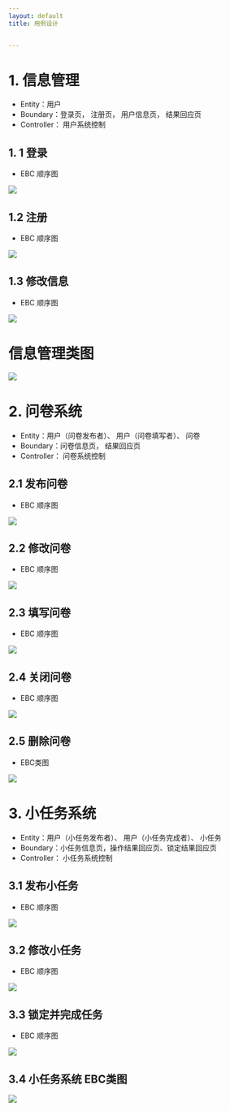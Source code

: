```yaml
---
layout: default
title: 用例设计


---
```




# 1. 信息管理

- Entity：用户
- Boundary：登录页， 注册页， 用户信息页， 结果回应页
- Controller： 用户系统控制



## 1. 1 登录

- EBC 顺序图



![](images/用例设计/用户登录.png)



## 1.2 注册

- EBC 顺序图

![](images/用例设计/用户注册.png)





## 1.3 修改信息

- EBC 顺序图

![](images/用例设计/修改信息.png)

# 信息管理类图



![](images/用例设计/用户管理类图.png)





# 2. 问卷系统



- Entity：用户（问卷发布者）、  用户（问卷填写者）、  问卷  
- Boundary：问卷信息页， 结果回应页
- Controller： 问卷系统控制





## 2.1 发布问卷

- EBC 顺序图

![](images/用例设计/创建问卷.png)



## 2.2 修改问卷

- EBC 顺序图

![](images/用例设计/修改问卷.png)



## 2.3 填写问卷

- EBC 顺序图

![](images/用例设计/回答问卷.png)



## 2.4 关闭问卷

- EBC 顺序图

![](images/用例设计/关闭问卷.png)



## 2.5 删除问卷

- EBC类图 

![](images/用例设计/删除问卷.png)



# 3. 小任务系统

- Entity：用户（小任务发布者）、  用户（小任务完成者）、  小任务
- Boundary：小任务信息页，操作结果回应页、锁定结果回应页
- Controller： 小任务系统控制



## 3.1 发布小任务

- EBC 顺序图

![](images/用例设计/小任务创建.png)





## 3.2 修改小任务

- EBC 顺序图

![](images/用例设计/小任务修改.png)





## 3.3 锁定并完成任务

- EBC 顺序图

![](images/用例设计/小任务锁定和完成.png)

##  3.4 小任务系统 EBC类图 



![](images/用例设计/小任务类图.png)







